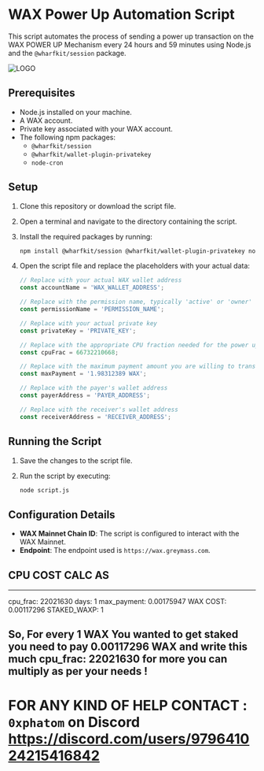 # WAX Power Up Automation Script

This script automates the process of sending a power up transaction on the WAX POWER UP Mechanism every 24 hours and 59 minutes using Node.js and the `@wharfkit/session` package.

![LOGO](https://github.com/user-attachments/assets/ee1bcb66-cbe7-4926-b4ae-f8c2a658d782)

## Prerequisites

- Node.js installed on your machine.
- A WAX account.
- Private key associated with your WAX account.
- The following npm packages:
  - `@wharfkit/session`
  - `@wharfkit/wallet-plugin-privatekey`
  - `node-cron`

## Setup

1. Clone this repository or download the script file.
2. Open a terminal and navigate to the directory containing the script.
3. Install the required packages by running:

    ```sh
    npm install @wharfkit/session @wharfkit/wallet-plugin-privatekey node-cron
    ```

4. Open the script file and replace the placeholders with your actual data:

    ```javascript
    // Replace with your actual WAX wallet address
    const accountName = 'WAX_WALLET_ADDRESS';

    // Replace with the permission name, typically 'active' or 'owner'
    const permissionName = 'PERMISSION_NAME';

    // Replace with your actual private key
    const privateKey = 'PRIVATE_KEY';

    // Replace with the appropriate CPU fraction needed for the power up
    const cpuFrac = 66732210668;

    // Replace with the maximum payment amount you are willing to transfer
    const maxPayment = '1.98312389 WAX';

    // Replace with the payer's wallet address
    const payerAddress = 'PAYER_ADDRESS';

    // Replace with the receiver's wallet address
    const receiverAddress = 'RECEIVER_ADDRESS';
    ```

## Running the Script

1. Save the changes to the script file.
2. Run the script by executing:

    ```sh
    node script.js
    ```

## Configuration Details

- **WAX Mainnet Chain ID**: The script is configured to interact with the WAX Mainnet.
- **Endpoint**: The endpoint used is `https://wax.greymass.com`.

## CPU COST CALC AS 

-------------------------
cpu_frac: 22021630
days: 1
max_payment: 0.00175947 WAX
COST: 0.00117296 
STAKED_WAXP: 1

So, For every 1 WAX You wanted to get staked you need to pay 0.00117296 WAX and write this much cpu_frac: 22021630 for more you can multiply as per your needs !
--------------------------

# FOR ANY KIND OF HELP CONTACT : ```0xphatom``` on Discord https://discord.com/users/979641024215416842


